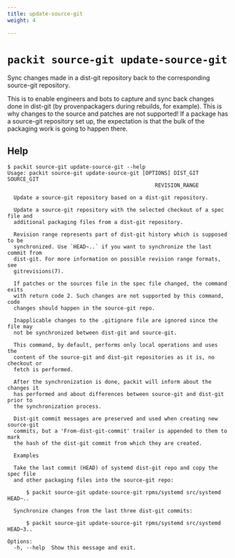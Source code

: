```yaml
---
title: update-source-git
weight: 4

---
```


# `packit source-git update-source-git`

Sync changes made in a dist-git repository back to the corresponding
source-git repository.

This is to enable engineers and bots to capture and sync back changes done
in dist-git (by provenpackagers during rebuilds, for example). This is why
changes to the source and patches are not supported! If a package has a
source-git repository set up, the expectation is that the bulk of the
packaging work is going to happen there.

## Help

    $ packit source-git update-source-git --help
    Usage: packit source-git update-source-git [OPTIONS] DIST_GIT SOURCE_GIT
                                                   REVISION_RANGE

      Update a source-git repository based on a dist-git repository.

      Update a source-git repository with the selected checkout of a spec file and
      additional packaging files from a dist-git repository.

      Revision range represents part of dist-git history which is supposed to be
      synchronized. Use `HEAD~..` if you want to synchronize the last commit from
      dist-git. For more information on possible revision range formats, see
      gitrevisions(7).

      If patches or the sources file in the spec file changed, the command exits
      with return code 2. Such changes are not supported by this command, code
      changes should happen in the source-git repo.

      Inapplicable changes to the .gitignore file are ignored since the file may
      not be synchronized between dist-git and source-git.

      This command, by default, performs only local operations and uses the
      content of the source-git and dist-git repositories as it is, no checkout or
      fetch is performed.

      After the synchronization is done, packit will inform about the changes it
      has performed and about differences between source-git and dist-git prior to
      the synchronization process.

      Dist-git commit messages are preserved and used when creating new source-git
      commits, but a 'From-dist-git-commit' trailer is appended to them to mark
      the hash of the dist-git commit from which they are created.

      Examples

      Take the last commit (HEAD) of systemd dist-git repo and copy the spec file
      and other packaging files into the source-git repo:

          $ packit source-git update-source-git rpms/systemd src/systemd HEAD~..

      Synchronize changes from the last three dist-git commits:

          $ packit source-git update-source-git rpms/systemd src/systemd HEAD~3..

    Options:
      -h, --help  Show this message and exit.
